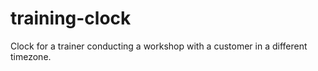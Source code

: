 # training-clock
Clock for a trainer conducting a workshop with a customer in a different timezone.
